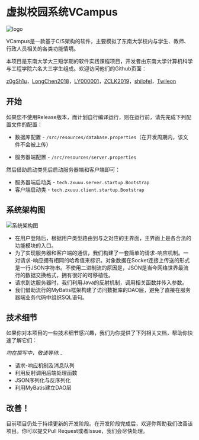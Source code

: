# 虚拟校园系统VCampus

![logo](https://s2.ax1x.com/2019/08/25/mRCnHI.png)

VCampus是一款基于C/S架构的软件，主要模拟了东南大学校内与学生、教师、行政人员相关的各类功能情境。

本项目是东南大学大三短学期的软件实践课程项目，开发者由东南大学计算机科学与工程学院六名大三学生组成。欢迎访问他们的Github页面：

[z0gSh1u](https://github.com/z0gSh1u)，[LongChen2018](https://github.com/LongChen2018)，[LY000001](https://github.com/LY000001)，[ZCLK2019](https://github.com/ZCLK2019)，[shilofel](https://github.com/shilofel)，[Twileon](https://github.com/Twileon)

## 开始

如果您不使用Release版本，而计划自行编译运行，则在运行前，请先完成下列配置文件的配置：

- 数据库配置 - `/src/resources/database.properties`（在开发周期内，该文件不会被上传）

- 服务器端配置 - `/src/resources/server.properties`

然后借助启动类先后启动服务器端和客户端即可：

- 服务器端启动类 - `tech.zxuuu.server.startup.Bootstrap`
- 客户端启动类 - `tech.zxuuu.client.startup.Bootstrap`

## 系统架构图

![系统架构图](https://s2.ax1x.com/2019/08/23/mD6lHs.jpg)

- 在用户登陆后，根据用户类型路由到与之对应的主界面，主界面上是各合法的功能模块的入口。
- 为了实现服务器和客户端的通信，我们构建了一套简单的请求-响应机制。一对请求-响应拥有相同的哈希值来标识。对象数据在Socket连接上传送的形式是一行JSON字符串。不使用二进制流的原因是，JSON是当今网络世界最流行的数据交换格式，拥有很好的可移植性。
- 请求到达服务器时，我们利用Java的反射机制，调用相关函数并传入参数。
- 我们借助流行的MyBatis框架构建了访问数据库的DAO层，避免了直接在服务器端业务代码中组织SQL语句。

## 技术细节

如果你对本项目的一些技术细节感兴趣，我们为你提供了下列相关文档，帮助你快速了解它们：

*均在撰写中，敬请等待...*

- 请求-响应机制及消息队列 
- 利用反射调用后端处理函数
- JSON序列化与反序列化
- 利用MyBatis建立DAO层

## 改善！

目前项目仍处于持续更新的开发阶段。在开发阶段完成后，欢迎你帮助我们改善该项目。你可以提交Pull Request或者Issue，我们会尽快处理。
